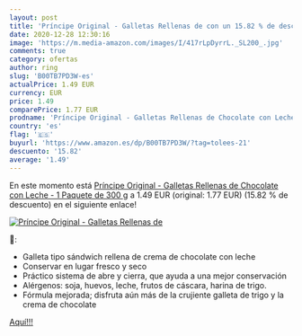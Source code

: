 ```yaml
---
layout: post
title: 'Príncipe Original - Galletas Rellenas de con un 15.82 % de descuento'
date: 2020-12-28 12:30:16
image: 'https://m.media-amazon.com/images/I/417rLpDyrrL._SL200_.jpg'
comments: true
category: ofertas
author: ring
slug: 'B00TB7PD3W-es'
actualPrice: 1.49 EUR
currency: EUR
price: 1.49
comparePrice: 1.77 EUR
prodname: 'Príncipe Original - Galletas Rellenas de Chocolate con Leche - 1 Paquete de 300 g'
country: 'es'
flag: '🇪🇸'
buyurl: 'https://www.amazon.es/dp/B00TB7PD3W/?tag=tolees-21'
descuento: '15.82'
average: '1.49'
---
```


En este momento está [Príncipe Original - Galletas Rellenas de Chocolate con Leche - 1 Paquete de 300 g](https://www.amazon.es/dp/B00TB7PD3W/?tag=tolees-21) a 1.49 EUR (original: 1.77 EUR) (15.82 %  de descuento) en el siguiente enlace!

[![Príncipe Original - Galletas Rellenas de](https://m.media-amazon.com/images/I/417rLpDyrrL._SL200_.jpg)](https://www.amazon.es/dp/B00TB7PD3W/?tag=tolees-21)

🔎:

- Galleta tipo sándwich rellena de crema de chocolate con leche
- Conservar en lugar fresco y seco
- Práctico sistema de abre y cierra, que ayuda a una mejor conservación
- Alérgenos: soja, huevos, leche, frutos de cáscara, harina de trigo.
- Fórmula mejorada; disfruta aún más de la crujiente galleta de trigo y la crema de chocolate

[Aquí!!!](https://www.amazon.es/dp/B00TB7PD3W/?tag=tolees-21)
